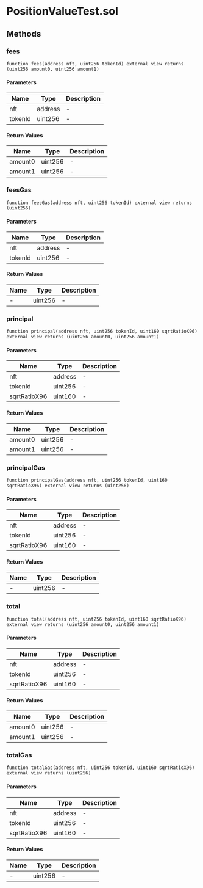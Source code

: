 
# PositionValueTest.sol

    

    
## Methods
### fees
```solidity
function fees(address nft, uint256 tokenId) external view returns (uint256 amount0, uint256 amount1)
```

            

            
#### Parameters

| Name | Type | Description |
|---|---|---|
| nft | address | - |
| tokenId | uint256 | - |

#### Return Values

| Name | Type | Description |
|---|---|---|
| amount0 | uint256 | - |
| amount1 | uint256 | - |

### feesGas
```solidity
function feesGas(address nft, uint256 tokenId) external view returns (uint256)
```

            

            
#### Parameters

| Name | Type | Description |
|---|---|---|
| nft | address | - |
| tokenId | uint256 | - |

#### Return Values

| Name | Type | Description |
|---|---|---|
| - | uint256 | - |

### principal
```solidity
function principal(address nft, uint256 tokenId, uint160 sqrtRatioX96) external view returns (uint256 amount0, uint256 amount1)
```

            

            
#### Parameters

| Name | Type | Description |
|---|---|---|
| nft | address | - |
| tokenId | uint256 | - |
| sqrtRatioX96 | uint160 | - |

#### Return Values

| Name | Type | Description |
|---|---|---|
| amount0 | uint256 | - |
| amount1 | uint256 | - |

### principalGas
```solidity
function principalGas(address nft, uint256 tokenId, uint160 sqrtRatioX96) external view returns (uint256)
```

            

            
#### Parameters

| Name | Type | Description |
|---|---|---|
| nft | address | - |
| tokenId | uint256 | - |
| sqrtRatioX96 | uint160 | - |

#### Return Values

| Name | Type | Description |
|---|---|---|
| - | uint256 | - |

### total
```solidity
function total(address nft, uint256 tokenId, uint160 sqrtRatioX96) external view returns (uint256 amount0, uint256 amount1)
```

            

            
#### Parameters

| Name | Type | Description |
|---|---|---|
| nft | address | - |
| tokenId | uint256 | - |
| sqrtRatioX96 | uint160 | - |

#### Return Values

| Name | Type | Description |
|---|---|---|
| amount0 | uint256 | - |
| amount1 | uint256 | - |

### totalGas
```solidity
function totalGas(address nft, uint256 tokenId, uint160 sqrtRatioX96) external view returns (uint256)
```

            

            
#### Parameters

| Name | Type | Description |
|---|---|---|
| nft | address | - |
| tokenId | uint256 | - |
| sqrtRatioX96 | uint160 | - |

#### Return Values

| Name | Type | Description |
|---|---|---|
| - | uint256 | - |


